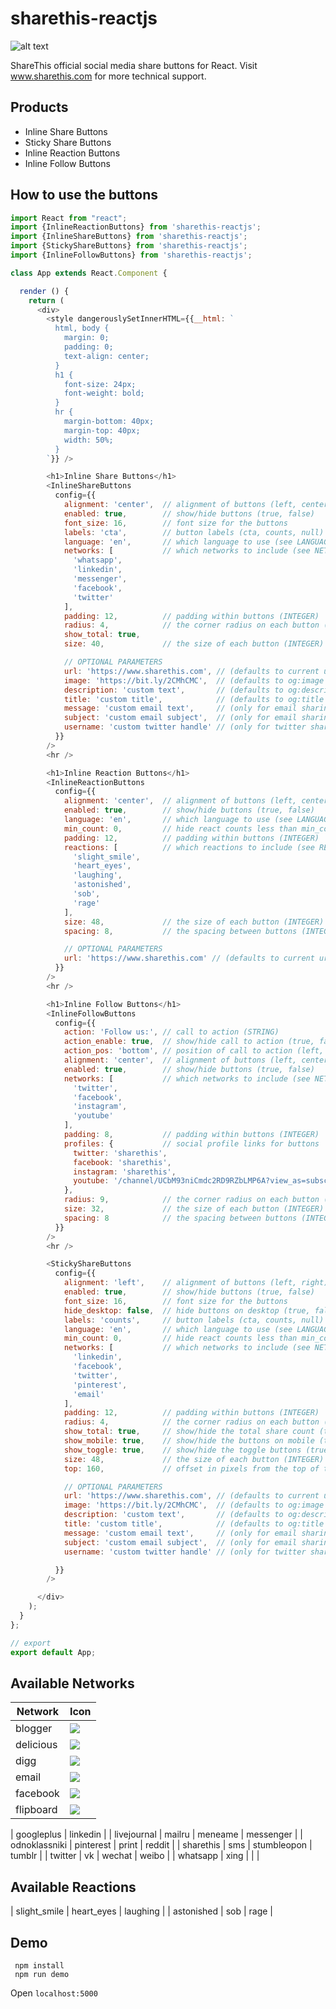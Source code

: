# sharethis-reactjs 

![alt text][logo]

[logo]: https://s18955.pcdn.co/wp-content/uploads/2016/12/ShareThisLogo2x.png "ShareThis"

ShareThis official social media share buttons for React.
Visit www.sharethis.com for more technical support.


## Products

 - Inline Share Buttons
 - Sticky Share Buttons
 - Inline Reaction Buttons
 - Inline Follow Buttons

## How to use the buttons

```Javascript
import React from "react";
import {InlineReactionButtons} from 'sharethis-reactjs';
import {InlineShareButtons} from 'sharethis-reactjs';
import {StickyShareButtons} from 'sharethis-reactjs';
import {InlineFollowButtons} from 'sharethis-reactjs';

class App extends React.Component {

  render () {
    return (
      <div>
        <style dangerouslySetInnerHTML={{__html: `
          html, body {
            margin: 0;
            padding: 0;
            text-align: center;
          }
          h1 {
            font-size: 24px;
            font-weight: bold;
          }
          hr {
            margin-bottom: 40px;
            margin-top: 40px;
            width: 50%;
          }
        `}} />

        <h1>Inline Share Buttons</h1>
        <InlineShareButtons
          config={{
            alignment: 'center',  // alignment of buttons (left, center, right)
            enabled: true,        // show/hide buttons (true, false)
            font_size: 16,        // font size for the buttons
            labels: 'cta',        // button labels (cta, counts, null)
            language: 'en',       // which language to use (see LANGUAGES)
            networks: [           // which networks to include (see NETWORKS)
              'whatsapp',
              'linkedin',
              'messenger',
              'facebook',
              'twitter'
            ],
            padding: 12,          // padding within buttons (INTEGER)
            radius: 4,            // the corner radius on each button (INTEGER)
            show_total: true,
            size: 40,             // the size of each button (INTEGER)

            // OPTIONAL PARAMETERS
            url: 'https://www.sharethis.com', // (defaults to current url)
            image: 'https://bit.ly/2CMhCMC',  // (defaults to og:image or twitter:image)
            description: 'custom text',       // (defaults to og:description or twitter:description)
            title: 'custom title',            // (defaults to og:title or twitter:title)
            message: 'custom email text',     // (only for email sharing)
            subject: 'custom email subject',  // (only for email sharing)
            username: 'custom twitter handle' // (only for twitter sharing)
          }}
        />
        <hr />

        <h1>Inline Reaction Buttons</h1>
        <InlineReactionButtons
          config={{
            alignment: 'center',  // alignment of buttons (left, center, right)
            enabled: true,        // show/hide buttons (true, false)
            language: 'en',       // which language to use (see LANGUAGES)
            min_count: 0,         // hide react counts less than min_count (INTEGER)
            padding: 12,          // padding within buttons (INTEGER)
            reactions: [          // which reactions to include (see REACTIONS)
              'slight_smile',
              'heart_eyes',
              'laughing',
              'astonished',
              'sob',
              'rage'
            ],
            size: 48,             // the size of each button (INTEGER)
            spacing: 8,           // the spacing between buttons (INTEGER)

            // OPTIONAL PARAMETERS
            url: 'https://www.sharethis.com' // (defaults to current url)
          }}
        />
        <hr />

        <h1>Inline Follow Buttons</h1>
        <InlineFollowButtons
          config={{
            action: 'Follow us:', // call to action (STRING)
            action_enable: true,  // show/hide call to action (true, false)
            action_pos: 'bottom', // position of call to action (left, top, right)
            alignment: 'center',  // alignment of buttons (left, center, right)
            enabled: true,        // show/hide buttons (true, false)
            networks: [           // which networks to include (see NETWORKS)
              'twitter',
              'facebook',
              'instagram',
              'youtube'
            ],
            padding: 8,           // padding within buttons (INTEGER)
            profiles: {           // social profile links for buttons
              twitter: 'sharethis',
              facebook: 'sharethis',
              instagram: 'sharethis',
              youtube: '/channel/UCbM93niCmdc2RD9RZbLMP6A?view_as=subscriber'
            },
            radius: 9,            // the corner radius on each button (INTEGER)
            size: 32,             // the size of each button (INTEGER)
            spacing: 8            // the spacing between buttons (INTEGER)
          }}
        />
        <hr />

        <StickyShareButtons
          config={{
            alignment: 'left',    // alignment of buttons (left, right)
            enabled: true,        // show/hide buttons (true, false)
            font_size: 16,        // font size for the buttons
            hide_desktop: false,  // hide buttons on desktop (true, false)
            labels: 'counts',     // button labels (cta, counts, null)
            language: 'en',       // which language to use (see LANGUAGES)
            min_count: 0,         // hide react counts less than min_count (INTEGER)
            networks: [           // which networks to include (see NETWORKS)
              'linkedin',
              'facebook',
              'twitter',
              'pinterest',
              'email'
            ],
            padding: 12,          // padding within buttons (INTEGER)
            radius: 4,            // the corner radius on each button (INTEGER)
            show_total: true,     // show/hide the total share count (true, false)
            show_mobile: true,    // show/hide the buttons on mobile (true, false)
            show_toggle: true,    // show/hide the toggle buttons (true, false)
            size: 48,             // the size of each button (INTEGER)
            top: 160,             // offset in pixels from the top of the page

            // OPTIONAL PARAMETERS
            url: 'https://www.sharethis.com', // (defaults to current url)
            image: 'https://bit.ly/2CMhCMC',  // (defaults to og:image or twitter:image)
            description: 'custom text',       // (defaults to og:description or twitter:description)
            title: 'custom title',            // (defaults to og:title or twitter:title)
            message: 'custom email text',     // (only for email sharing)
            subject: 'custom email subject',  // (only for email sharing)
            username: 'custom twitter handle' // (only for twitter sharing)

          }}
        />

      </div>
    );
  }
};

// export
export default App;
```

## Available Networks

| Network | Icon  |
| ------- | ----- |
| blogger | ![](https://s18955.pcdn.co/wp-content/uploads/2017/05/Blogger.png)
| delicious | ![](https://s18955.pcdn.co/wp-content/uploads/2017/05/Delicious.png)
| digg | ![](https://s18955.pcdn.co/wp-content/uploads/2017/05/Digg.png)
| email | ![](https://s18955.pcdn.co/wp-content/uploads/2017/05/Email.png)
| facebook | ![](https://s18955.pcdn.co/wp-content/uploads/2017/05/Facebook.png)
| flipboard | ![](https://s18955.pcdn.co/wp-content/uploads/2018/08/flipboard-logo.png)

| googleplus | linkedin |
| livejournal | mailru | meneame | messenger |
| odnoklassniki | pinterest | print | reddit |
| sharethis | sms | stumbleopon | tumblr |
| twitter | vk | wechat | weibo |
| whatsapp | xing | | |

## Available Reactions

| slight_smile | heart_eyes | laughing |
| astonished | sob | rage |

## Demo

```
 npm install
 npm run demo
```

  Open `localhost:5000`
  
